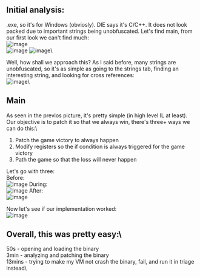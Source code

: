 ## Initial analysis:
.exe, so it's for Windows (obviosly). DIE says it's C/C++. It does not look packed due to important strings being unobfuscated.
Let's find main, from our first look we can't find much:\
![image](https://github.com/Boberttt/notes/assets/104478197/302f2dfb-9247-45c5-b979-3e1ba44d5c5f)\
![image](https://github.com/Boberttt/notes/assets/104478197/0ebd5a70-3422-455e-90ba-bb681cf4cda1)
![image](https://github.com/Boberttt/notes/assets/104478197/b3f0d319-5b3f-4811-9bfd-4f47bf73305f)\

Well, how shall we approach this? As I said before, many strings are unobfuscated, so it's as simple as going to the strings tab, finding an interesting string, and looking for cross references:\
![image](https://github.com/Boberttt/notes/assets/104478197/3eecac94-b705-4f50-a3ab-6a8510321645)\

## Main
As seen in the previos picture, it's pretty simple (in high level IL at least). Our objective is to patch it so that we always win, there's three+ ways we can do this:\
1. Patch the game victory to always happen
2. Modify registers so the if condition is always triggered for the game victory
3. Path the game so that the loss will never happen

Let's go with three:\
Before:\
![image](https://github.com/Boberttt/notes/assets/104478197/0b62318a-bbb5-445f-ad8f-ba097b6905c3)
During:\
![image](https://github.com/Boberttt/notes/assets/104478197/2c33ad2d-357b-435e-bd4a-28480c8037dc)
After:\
![image](https://github.com/Boberttt/notes/assets/104478197/a5772593-cae0-4f24-958a-dd54bd2f0032)

Now let's see if our implementation worked:\
![image](https://github.com/Boberttt/notes/assets/104478197/af3fb83c-1d48-4f1f-b2ed-e8175cbc90f1)

## Overall, this was pretty easy:\
50s - opening and loading the binary\
3min - analyzing and patching the binary\
13mins - trying to make my VM not crash the binary, fail, and run it in triage instead\
